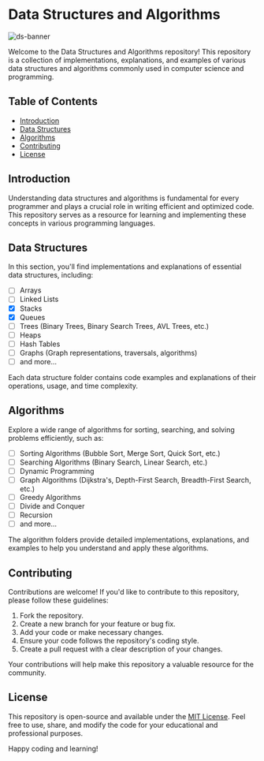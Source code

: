 # Data Structures and Algorithms
![ds-banner](https://github.com/Darkrove/data-structures-and-algorithms/assets/53792139/a09d8c5e-12eb-41a7-ac3a-b59afb4f98fb)

Welcome to the Data Structures and Algorithms repository! This repository is a collection of implementations, explanations, and examples of various data structures and algorithms commonly used in computer science and programming.

## Table of Contents

- [Introduction](#introduction)
- [Data Structures](#data-structures)
- [Algorithms](#algorithms)
- [Contributing](#contributing)
- [License](#license)

## Introduction

Understanding data structures and algorithms is fundamental for every programmer and plays a crucial role in writing efficient and optimized code. This repository serves as a resource for learning and implementing these concepts in various programming languages.

## Data Structures

In this section, you'll find implementations and explanations of essential data structures, including:

- [ ] Arrays
- [ ] Linked Lists
- [x] Stacks
- [x] Queues
- [ ] Trees (Binary Trees, Binary Search Trees, AVL Trees, etc.)
- [ ] Heaps
- [ ] Hash Tables
- [ ] Graphs (Graph representations, traversals, algorithms)
- [ ] and more...

Each data structure folder contains code examples and explanations of their operations, usage, and time complexity.

## Algorithms

Explore a wide range of algorithms for sorting, searching, and solving problems efficiently, such as:

- [ ] Sorting Algorithms (Bubble Sort, Merge Sort, Quick Sort, etc.)
- [ ] Searching Algorithms (Binary Search, Linear Search, etc.)
- [ ] Dynamic Programming
- [ ] Graph Algorithms (Dijkstra's, Depth-First Search, Breadth-First Search, etc.)
- [ ] Greedy Algorithms
- [ ] Divide and Conquer
- [ ] Recursion
- [ ] and more...

The algorithm folders provide detailed implementations, explanations, and examples to help you understand and apply these algorithms.

## Contributing

Contributions are welcome! If you'd like to contribute to this repository, please follow these guidelines:

1. Fork the repository.
2. Create a new branch for your feature or bug fix.
3. Add your code or make necessary changes.
4. Ensure your code follows the repository's coding style.
5. Create a pull request with a clear description of your changes.

Your contributions will help make this repository a valuable resource for the community.

## License

This repository is open-source and available under the [MIT License](LICENSE). Feel free to use, share, and modify the code for your educational and professional purposes.

Happy coding and learning!
